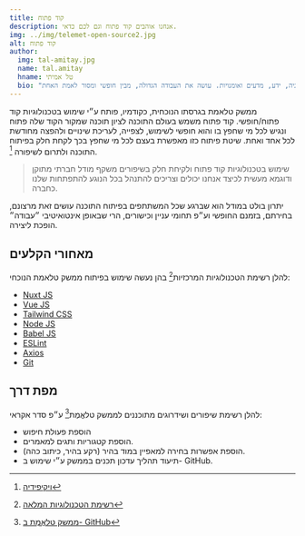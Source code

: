 ```yaml
---
title: קוד פתוח
description: אנחנו אוהבים קוד פתוח וגם לכם כדאי.
img: ../img/telemet-open-source2.jpg
alt: קוד פתוח
author: 
  img: tal-amitay.jpg
  name: tal.amitay
  hname: טל אמיתי
  bio: "וולונטריסט ערני, איש טכנולוגיה, ידע, מדעים ואומנויות. עושה את העבודה הגדולה, מבין חופשי ומסור לאמת האחת."
---
```

ממשק טלאמת בגרסתו הנוכחית, כקודמיו, פותח ע״י שימוש בטכנולוגיות קוד פתוח/חופשי. קוד פתוח משמש בעולם התוכנה לציון תוכנה שמקור הקוד שלה פתוח ונגיש לכל מי שחפץ בו והוא חופשי לשימוש, לצפייה, לעריכת שינויים ולהפצה מחודשת לכל אחד ואחת. שיטת פיתוח כזו מאפשרת בעצם לכל מי שחפץ בכך לקחת חלק בפיתוח התוכנה ולתרום לשיפורה [^1].

> שימוש בטכנולוגיות קוד פתוח ולקיחת חלק בשיפורים משקף מודל חברתי מתוקן ודוגמא מעשית לכיצד אנחנו יכולים וצריכים להתנהל בכל הנוגע להתפתחות שלנו כחברה.

יתרון בולט במודל הוא שברגע שכל המשתתפים בפיתוח התוכנה עושים זאת מרצונם, בחירתם, בזמנם החופשי וע״פ תחומי עניין וכישורים, הרי שבאופן אינטואיטיבי ״עבודה״ הופכת ליצירה.

## מאחורי הקלעים
להלן רשימת הטכנולוגיות המרכזיות[^2] בהן נעשה שימוש בפיתוח ממשק טלאמת הנוכחי: 

- [Nuxt JS](https://nuxtjs.org/)
- [Vue JS](https://vuejs.org/)
- [Tailwind CSS](https://tailwindcss.com/)
- [Node JS](https://nodejs.org/)
- [Babel JS](https://babeljs.io/)
- [ESLint](https://eslint.org/)
- [Axios](https://github.com/axios/axios)
- [Git](https://git-scm.com/)

## מפת דרך
להלן רשימת שיפורים ושידרוגים מתוכננים לממשק טלאֱמֶת[^3] ע״פ סדר אקראי:

- הוספת פעולת חיפוש
- הוספת קטגוריות ותגים למאמרים.
- הוספת אפשרות בחירה למאפיין במוד בהיר (רקע בהיר, כיתוב כהה).
- תיעוד תהליך עדכון תכנים בממשק ע״י שימוש ב- GitHub.


[^1]: [ויקיפידיה](https://he.wikipedia.org/wiki/%D7%A7%D7%95%D7%93_%D7%A4%D7%AA%D7%95%D7%97)

[^2]: [רשימת הטכנולוגיות המלאה](https://github.com/telemet/telemet/blob/master/package-lock.json)

[^3]: [ממשק טלאֱמֶת ב- GitHub](https://github.com/telemet/telemet/)

<!-- <div class="text-red-700 p-4 mb-4">
זה html בתוך markdown עם קלאס של note
</div> -->

<!-- <info-box>
  <template #info-box>
  זה vue component בתוך markdown ושימוש ב- slots
  </template>
</info-box> -->

<!-- <author :author="author" /> -->

